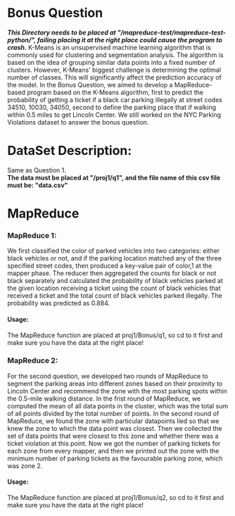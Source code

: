 # Bonus Question
***This Directory needs to be placed at "/mapreduce-test/mapreduce-test-python/", failing placing it at the right place could cause the program to crash.***
K-Means is an unsupervised machine learning algorithm that is commonly used for clustering and segmentation analysis. The algorithm is based on the idea of grouping similar data points into a fixed number of clusters. However, K-Means' biggest challenge is determining the optimal number of classes. This will significantly affect the prediction accuracy of the model. In the Bonus Question, we aimed to develop a MapReduce-based program based on the K-Means algorithm, first to predict the probability of getting a ticket if a black car parking illegally at street codes 34510, 10030, 34050, second to define the parking place that if walking within 0.5 miles to get Lincoln Center. We still worked on the NYC Parking Violations dataset to answer the bonus question.
# DataSet Description:    
Same as Question 1.  
**The data must be placed at "/proj1/q1", and the file name of this csv file must be: "data.csv"** 

# MapReduce

### MapReduce 1:  
We first classified the color of parked vehicles into two categories: either black vehicles or not, and if the parking location matched any of the three specified street codes, then produced a key-value pair of color,1 at the mapper phase. The reducer then aggregated the counts for black or not black separately and calculated the probability of black vehicles parked at the given location receiving a ticket using the count of black vehicles that received a ticket and the total count of black vehicles parked illegally. The probability was predicted as 0.884.
#### Usage: 
The MapReduce function are placed at proj1/Bonus/q1, so cd to it first and make sure you have the data at the right place!   
### MapReduce 2:  
For the second question, we developed two rounds of MapReduce to segment the parking areas into different zones based on their proximity to Lincoln Center and recommend the zone with the most parking spots within the 0.5-mile walking distance. In the frist round of MapReduce, we computed the mean of all data points in the cluster, which was the total sum of all points divided by the total number of points. In the second round of MapReduce, we found the zone with particular datapoints lied so that we knew the zone to which the data point was closest. Then we collected the set of data points that were closest to this zone and whether there was a ticket violation at this point. Now we got the number of parking tickets for each zone from every mapper, and then we printed out the zone with the minimum number of parking tickets as the favourable parking zone, which was zone 2.

#### Usage: 
The MapReduce function are placed at proj1/Bonus/q2, so cd to it first and make sure you have the data at the right place!   

